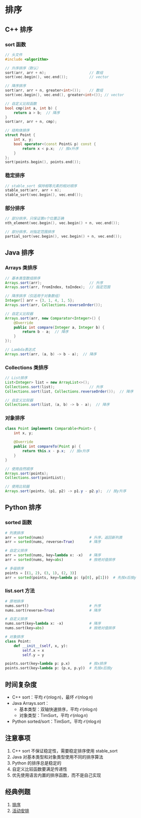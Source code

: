 # 排序

## C++ 排序

### sort 函数
```cpp
// 头文件
#include <algorithm>

// 升序排序（默认）
sort(arr, arr + n);                    // 数组
sort(vec.begin(), vec.end());          // vector

// 降序排序
sort(arr, arr + n, greater<int>());    // 数组
sort(vec.begin(), vec.end(), greater<int>()); // vector

// 自定义比较函数
bool cmp(int a, int b) {
    return a > b;  // 降序
}
sort(arr, arr + n, cmp);

// 结构体排序
struct Point {
    int x, y;
    bool operator<(const Point& p) const {
        return x < p.x;  // 按x升序
    }
};
sort(points.begin(), points.end());
```

### 稳定排序
```cpp
// stable_sort 保持相等元素的相对顺序
stable_sort(arr, arr + n);
stable_sort(vec.begin(), vec.end());
```

### 部分排序
```cpp
// 部分排序，只保证第n个位置正确
nth_element(vec.begin(), vec.begin() + n, vec.end());

// 部分排序，对指定范围排序
partial_sort(vec.begin(), vec.begin() + n, vec.end());
```

## Java 排序

### Arrays 类排序
```java
// 基本类型数组排序
Arrays.sort(arr);                      // 升序
Arrays.sort(arr, fromIndex, toIndex);  // 指定范围

// 降序排序（仅适用于对象数组）
Integer[] arr = {3, 1, 4, 1, 5};
Arrays.sort(arr, Collections.reverseOrder());

// 自定义比较器
Arrays.sort(arr, new Comparator<Integer>() {
    @Override
    public int compare(Integer a, Integer b) {
        return b - a;  // 降序
    }
});

// Lambda表达式
Arrays.sort(arr, (a, b) -> b - a);  // 降序
```

### Collections 类排序
```java
// List排序
List<Integer> list = new ArrayList<>();
Collections.sort(list);                // 升序
Collections.sort(list, Collections.reverseOrder());  // 降序

// 自定义比较器
Collections.sort(list, (a, b) -> b - a);  // 降序
```

### 对象排序
```java
class Point implements Comparable<Point> {
    int x, y;
    
    @Override
    public int compareTo(Point p) {
        return this.x - p.x;  // 按x升序
    }
}

// 使用自然顺序
Arrays.sort(points);
Collections.sort(pointList);

// 使用比较器
Arrays.sort(points, (p1, p2) -> p1.y - p2.y);  // 按y升序
```

## Python 排序

### sorted 函数
```python
# 列表排序
arr = sorted(nums)                     # 升序，返回新列表
arr = sorted(nums, reverse=True)       # 降序

# 自定义排序
arr = sorted(nums, key=lambda x: -x)   # 降序
arr = sorted(nums, key=abs)            # 按绝对值排序

# 多级排序
points = [(1, 2), (3, 1), (2, 3)]
arr = sorted(points, key=lambda p: (p[0], p[1]))  # 先按x后按y
```

### list.sort 方法
```python
# 原地排序
nums.sort()                            # 升序
nums.sort(reverse=True)                # 降序

# 自定义排序
nums.sort(key=lambda x: -x)            # 降序
nums.sort(key=abs)                     # 按绝对值排序

# 对象排序
class Point:
    def __init__(self, x, y):
        self.x = x
        self.y = y

points.sort(key=lambda p: p.x)         # 按x排序
points.sort(key=lambda p: (p.x, p.y))  # 先按x后按y
```

## 时间复杂度

- C++ sort：平均 $\mathcal{O}(n \log n)$，最坏 $\mathcal{O}(n \log n)$
- Java Arrays.sort：
  - 基本类型：双轴快速排序，平均 $\mathcal{O}(n \log n)$
  - 对象类型：TimSort，平均 $\mathcal{O}(n \log n)$
- Python sorted/sort：TimSort，平均 $\mathcal{O}(n \log n)$

## 注意事项

1. C++ sort 不保证稳定性，需要稳定排序使用 stable_sort
2. Java 对基本类型和对象类型使用不同的排序算法
3. Python 的排序总是稳定的
4. 自定义比较函数要满足传递性
5. 优先使用语言内置的排序函数，而不是自己实现

## 经典例题

1. [排序](https://www.nowcoder.com/practice/2baf799ea0594abd974d37139de27896)
2. [活动安排](https://www.nowcoder.com/practice/16d971e9e42e4f3b9b1e2b8794796a43)